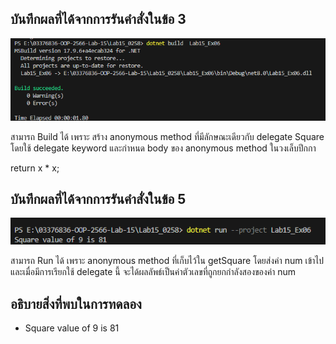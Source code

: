 ## บันทึกผลที่ได้จากการรันคำสั่งในข้อ 3

![pic](/Pictures/pic-14.png)

สามารถ Build ได้ เพราะ สร้าง anonymous method ที่มีลักษณะเดียวกับ delegate Square โดยใช้ delegate keyword และกำหนด body ของ anonymous method ในวงเล็บปีกกา

return x * x;
 
## บันทึกผลที่ได้จากการรันคำสั่งในข้อ 5

![pic](/Pictures/pic-15.png)

สามารถ Run ได้ เพราะ anonymous method ที่เก็บไว้ใน getSquare โดยส่งค่า num เข้าไป และเมื่อมีการเรียกใช้ delegate นี้ จะได้ผลลัพธ์เป็นค่าตัวเลขที่ถูกยกกำลังสองของค่า num 

## อธิบายสิ่งที่พบในการทดลอง

- Square value of 9 is 81